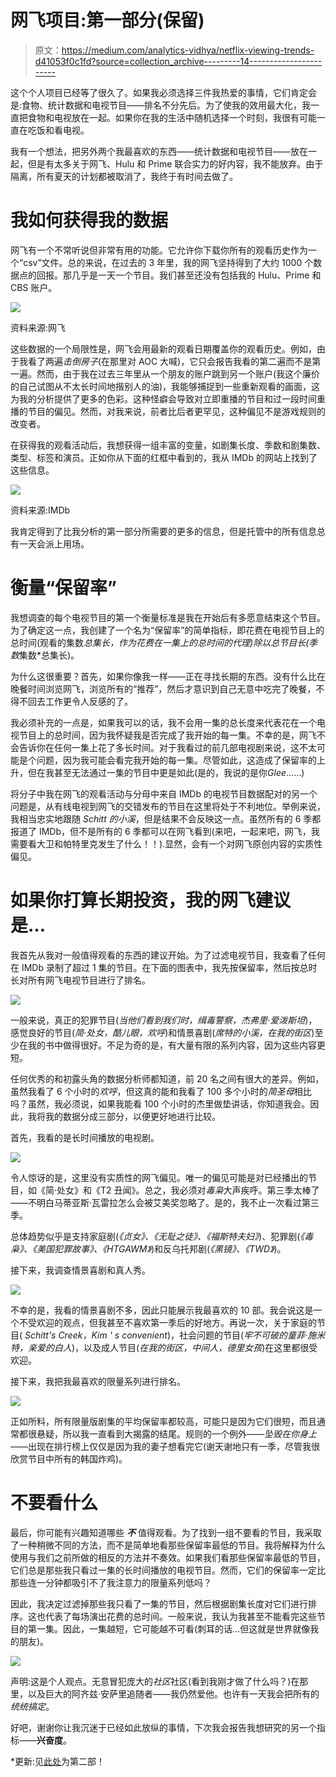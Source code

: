 # 网飞项目:第一部分(保留)

> 原文：<https://medium.com/analytics-vidhya/netflix-viewing-trends-d41053f0c1fd?source=collection_archive---------14----------------------->

这个个人项目已经等了很久了。如果我必须选择三件我热爱的事情，它们肯定会是:食物、统计数据和电视节目——排名不分先后。为了使我的效用最大化，我一直把食物和电视放在一起。如果你在我的生活中随机选择一个时刻，我很有可能一直在吃饭和看电视。

我有一个想法，把另外两个我最喜欢的东西——统计数据和电视节目——放在一起，但是有太多关于网飞、Hulu 和 Prime 联合实力的好内容，我不能放弃。由于隔离，所有夏天的计划都被取消了，我终于有时间去做了。

# 我如何获得我的数据

网飞有一个不常听说但非常有用的功能。它允许你下载你所有的观看历史作为一个“csv”文件。总的来说，在过去的 3 年里，我的网飞坚持得到了大约 1000 个数据点的回报。那几乎是一天一个节目。我们甚至还没有包括我的 Hulu、Prime 和 CBS 账户。

![](img/efce971cf42794a8445d76346cdad0f5.png)

资料来源:网飞

这些数据的一个局限性是，网飞会用最新的观看日期覆盖你的观看历史。例如，由于我看了两遍*击倒房子*(在那里对 AOC 大喊)，它只会报告我看的第二遍而不是第一遍。然而，由于我在过去三年里从一个朋友的账户跳到另一个账户(我这个廉价的自己试图从不太长时间地揩别人的油)，我能够捕捉到一些重新观看的画面，这为我的分析提供了更多的色彩。这种怪癖会导致对立即重播的节目和过一段时间重播的节目的偏见。然而，对我来说，前者比后者更罕见，这种偏见不是游戏规则的改变者。

在获得我的观看活动后，我想获得一组丰富的变量，如剧集长度、季数和剧集数、类型、标签和演员。正如你从下面的红框中看到的，我从 IMDb 的网站上找到了这些信息。

![](img/1205362a2d0b1d539c62eacfb81b0e7b.png)

资料来源:IMDb

我肯定得到了比我分析的第一部分所需要的更多的信息，但是托管中的所有信息总有一天会派上用场。

# 衡量“保留率”

我想调查的每个电视节目的第一个衡量标准是我在开始后有多愿意结束这个节目。为了确定这一点，我创建了一个名为“保留率”的简单指标，即花费在电视节目上的总时间(观看的集数*总集长，作为花费在一集上的总时间的代理)除以总节目长(季数*集数*总集长)。

为什么这很重要？首先，如果你像我一样——正在寻找长期的东西。没有什么比在晚餐时间浏览网飞，浏览所有的“推荐”，然后才意识到自己无意中吃完了晚餐，不得不回去工作更令人反感的了。

我必须补充的一点是，如果我可以的话，我不会用一集的总长度来代表花在一个电视节目上的总时间，因为我怀疑我是否完成了我开始的每一集。不幸的是，网飞不会告诉你在任何一集上花了多长时间。对于我看过的前几部电视剧来说，这不太可能是个问题，因为我可能会看完我开始的每一集。尽管如此，这造成了保留率的上升，但在我甚至无法通过一集的节目中更是如此(是的，我说的是你*Glee*……)

将分子中我在网飞的观看活动与分母中来自 IMDb 的电视节目数据配对的另一个问题是，从有线电视到网飞的交错发布的节目在这里将处于不利地位。举例来说，我相当忠实地跟随 *Schitt 的小溪*，但是结果不会反映这一点。虽然所有的 6 季都报道了 IMDb，但不是所有的 6 季都可以在网飞看到(来吧，一起来吧，网飞，我需要看大卫和帕特里克发生了什么！！).显然，会有一个对网飞原创内容的实质性偏见。

# 如果你打算长期投资，我的网飞建议是…

我首先从我对一般值得观看的东西的建议开始。为了过滤电视节目，我查看了任何在 IMDb 录制了超过 1 集的节目。在下面的图表中，我先按保留率，然后按总时长对所有网飞电视节目进行了排名。

![](img/29a27239a4dc943669c3343529839a0b.png)

一般来说，真正的犯罪节目(*当他们看到我们时，缉毒警察，杰弗里·爱泼斯坦*)，感觉良好的节目(*简·处女，酷儿眼，欢呼*)和情景喜剧(*席特的小溪，在我的街区*)至少在我的书中做得很好。不足为奇的是，有大量有限的系列内容，因为这些内容更短。

任何优秀的和初露头角的数据分析师都知道，前 20 名之间有很大的差异。例如，虽然我看了 6 个小时的*欢呼*，但这真的能和我看了 100 多个小时的*简圣母*相比吗？虽然，我必须说，如果我能看 100 个小时的杰里做垫讲话，你知道我会。因此，我将我的数据分成三部分，以便更好地进行比较。

首先，我看的是长时间播放的电视剧。

![](img/8440a0d446d192341b05fe8c32658036.png)

令人惊讶的是，这里没有实质性的网飞偏见。唯一的偏见可能是对已经播出的节目，如《简·处女》和《T2 丑闻》。总之，我必须对*毒枭*大声疾呼。第三季太棒了——不明白马蒂亚斯·瓦雷拉怎么会被艾美奖忽略了。是的，我不止一次看过第三季。

总体趋势似乎是支持家庭剧(*《贞女》、《无耻之徒》、《福斯特夫妇》*)、犯罪剧(*《毒枭》、《美国犯罪故事》、《HTGAWM》*)和反乌托邦剧(*《黑镜》、《TWD》*)。

接下来，我调查情景喜剧和真人秀。

![](img/d5e3c4d77107a51a2a014c06c703c183.png)

不幸的是，我看的情景喜剧不多，因此只能展示我最喜欢的 10 部。我会说这是一个不受欢迎的观点，但我甚至不喜欢第一季后的好地方。再说一次，关于家庭的节目( *Schitt's Creek，Kim ' s convenient*)，社会问题的节目(*牢不可破的童菲·施米特，亲爱的白人*)，以及成人节目(*在我的街区，中间人，德里女孩*)在这里都很受欢迎。

接下来，我把我最喜欢的限量系列进行排名。

![](img/1e25f02f0f84efcf6a7fa9c38575ca66.png)

正如所料，所有限量版剧集的平均保留率都较高，可能只是因为它们很短，而且通常都很悬疑，所以我一直看到大揭露的结尾。规则的一个例外——*坠毁在你身上*——出现在排行榜上仅仅是因为我的妻子想看完它(谢天谢地只有一季，尽管我很欣赏节目中所有的韩国炸鸡)。

# 不要看什么

最后，你可能有兴趣知道哪些 ***不*** 值得观看。为了找到一组不要看的节目，我采取了一种稍微不同的方法，而不是简单地看那些保留率最低的节目。我将解释为什么使用与我们之前所做的相反的方法并不奏效。如果我们看那些保留率最低的节目，它们总是那些我只看过一集的长时间播放的电视节目。然而，它们的保留率一定比那些连一分钟都吸引不了我注意力的限量系列低吗？

因此，我决定过滤掉那些我只看了一集的节目，然后根据剧集长度对它们进行排序。这也代表了每场演出花费的总时间。一般来说，我认为我甚至不能看完这些节目的第一集。因此，一集越短，它可能越不可看(刺耳的话…但这就是世界就像我的朋友)。

![](img/6f68141ed8f57e11b90bc9ac3d259186.png)

声明:这是个人观点。无意冒犯庞大的*社区*社区(看到我刚才做了什么吗？)在那里，以及巨大的阿齐兹·安萨里追随者——我仍然爱他。也许有一天我会把所有的*统统搞定*。

好吧，谢谢你让我沉迷于已经如此放纵的事情，下次我会报告我想研究的另一个指标——**兴奋度**。

*更新:见[此处](/swlh/the-netflix-project-part-ii-bingeability-b20ab7faa1)为第二部！